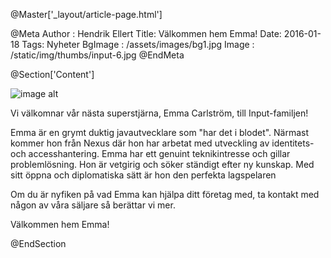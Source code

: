 @Master['_layout/article-page.html']

@Meta
Author : Hendrik Ellert
Title: Välkommen hem Emma!
Date: 2016-01-18
Tags: Nyheter
BgImage : /assets/images/bg1.jpg
Image : /static/img/thumbs/input-6.jpg
@EndMeta

@Section['Content']

![image alt](/static/img/nyheter/EmmaFilmis.png)

Vi välkomnar vår nästa superstjärna, Emma Carlström, till Input-familjen!

Emma är en grymt duktig javautvecklare som "har det i blodet". Närmast kommer hon från Nexus där hon har arbetat med utveckling av identitets- och accesshantering.
Emma har ett genuint teknikintresse och gillar problemlösning. Hon är vetgirig och söker ständigt efter ny kunskap. Med sitt öppna och diplomatiska sätt är hon den perfekta lagspelaren

Om du är nyfiken på vad Emma kan hjälpa ditt företag med, ta kontakt med någon av våra säljare så berättar vi mer.

Välkommen hem Emma!

@EndSection
